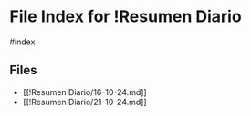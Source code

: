 # File Index for !Resumen Diario
#index

## Files

- [[!Resumen Diario/16-10-24.md]]
- [[!Resumen Diario/21-10-24.md]]
